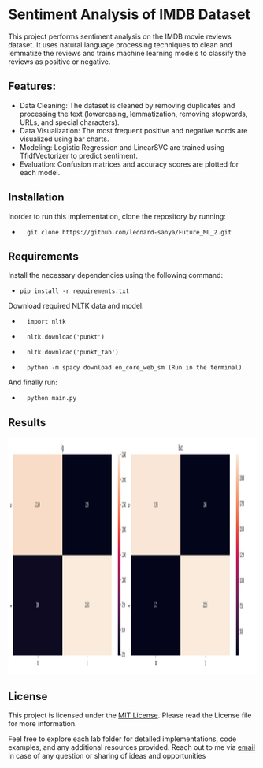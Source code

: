 # Sentiment Analysis of IMDB Dataset

This project performs sentiment analysis on the IMDB movie reviews dataset. It uses natural language processing techniques to clean and lemmatize the reviews and trains machine learning models to classify the reviews as positive or negative.

## Features:
- Data Cleaning: The dataset is cleaned by removing duplicates and processing the text (lowercasing, lemmatization, removing stopwords, URLs, and special characters).
- Data Visualization: The most frequent positive and negative words are visualized using bar charts.
- Modeling: Logistic Regression and LinearSVC are trained using TfidfVectorizer to predict sentiment.
- Evaluation: Confusion matrices and accuracy scores are plotted for each model.


## Installation
Inorder to run this implementation, clone the repository by running:

-       git clone https://github.com/leonard-sanya/Future_ML_2.git
  
## Requirements

Install the necessary dependencies using the following command:

-     pip install -r requirements.txt
Download required NLTK data and model:
-       import nltk
-       nltk.download('punkt')
-       nltk.download('punkt_tab')
-       python -m spacy download en_core_web_sm (Run in the terminal)


And finally run:
-       python main.py

## Results
<img src="https://github.com/leonard-sanya/Future_ML_2/blob/main/output_images/confusion_matrix.png" width="720" height="480"/>

## License

This project is licensed under the [MIT License](LICENSE.md). Please read the License file for more information.

Feel free to explore each lab folder for detailed implementations, code examples, and any additional resources provided. Reach out to me via [email](lsanya@aimsammi.org) in case of any question or sharing of ideas and opportunities
